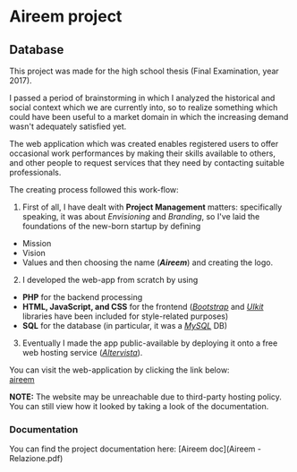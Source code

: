 # Aireem project

## Database

This project was made for the high school thesis (Final Examination, year 2017).

I passed a period of brainstorming in which I analyzed the historical and social context which we are currently 
into, so to realize something which could have been useful to a market domain in which the increasing demand wasn't 
adequately satisfied yet.

The web application which was created enables registered users to offer occasional work performances by making their 
skills available to others, and other people to request services that they need by contacting suitable professionals.

The creating process followed this work-flow:
1. First of all, I have dealt with **Project Management** matters: specifically speaking, it was about _Envisioning_ 
and _Branding_, so I've laid the foundations of the new-born startup by defining
  * Mission
  * Vision
  * Values
and then choosing the name (***Aireem***) and creating the logo.
2. I developed the web-app from scratch by using 
  * **PHP** for the backend processing
  * **HTML, JavaScript, and CSS** for the frontend ([_Bootstrap_](https://getbootstrap.com/) and 
  [_UIkit_](https://getuikit.com/) libraries have been included for style-related purposes)
  * **SQL** for the database (in particular, it was a [_MySQL_](https://www.mysql.com/) DB)
3. Eventually I made the app public-available by deploying it onto a free web hosting service ([_Altervista_](https://it.altervista.org/)).

You can visit the web-application by clicking the link below:  
[aireem](http://aireem.altervista.org/)

**NOTE:** The website may be unreachable due to third-party hosting policy. You can still view how it looked by taking 
a look of the documentation.

### Documentation
You can find the project documentation here: [Aireem doc](Aireem - Relazione.pdf)
